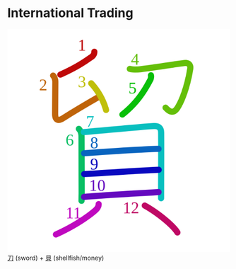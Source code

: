 # International Trading
![貿](../kanji-colorize/8cbf.svg)
[刀](刀.md) (sword) + [貝](貝.md) (shellfish/money) 
